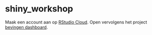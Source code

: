 # shiny_workshop

Maak een account aan op [RStudio Cloud](http://rstudio.cloud).
Open vervolgens het project [bevingen dashboard](https://rstudio.cloud/spaces/19076/join?access_code=%2B2sXHL9XfPf8YnFyjdZiG2VDhjLjjt8Y%2Bx5tv2Q9).
